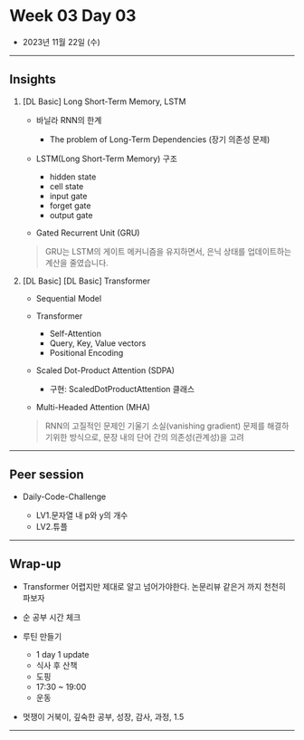 # Week 03 Day 03

- 2023년 11월 22일 (수)

---

## Insights

1) [DL Basic] Long Short-Term Memory, LSTM

    - 바닐라 RNN의 한계
        - The problem of Long-Term Dependencies (장기 의존성 문제)
        
    - LSTM(Long Short-Term Memory) 구조
        - hidden state
        - cell state
        - input gate
        - forget gate
        - output gate
       
    - Gated Recurrent Unit (GRU)
    
    > GRU는 LSTM의 게이트 메커니즘을 유지하면서, 은닉 상태를 업데이트하는 계산을 줄였습니다.


2) [DL Basic] [DL Basic] Transformer
    - Sequential Model
    
    - Transformer
        - Self-Attention
        - Query, Key, Value vectors
        - Positional Encoding
        
    - Scaled Dot-Product Attention (SDPA)
        - 구현: ScaledDotProductAttention 클래스
        
    - Multi-Headed Attention (MHA)
    
    > RNN의 고질적인 문제인 기울기 소실(vanishing gradient) 문제를 해결하기위한 방식으로, 문장 내의 단어 간의 의존성(관계성)을 고려
   

---

## Peer session

- Daily-Code-Challenge

    - LV1.문자열 내 p와 y의 개수
    - LV2.튜플 

---

## Wrap-up

- Transformer 어렵지만 제대로 알고 넘어가야한다. 논문리뷰 같은거 까지 천천히 파보자

- 순 공부 시간 체크

- 루틴 만들기
    - 1 day 1 update
    - 식사 후 산책
    - 도핑
    - 17:30 ~ 19:00 
    - 운동

- 멋쟁이 거북이, 깊숙한 공부, 성장, 감사, 과정, 1.5

---
